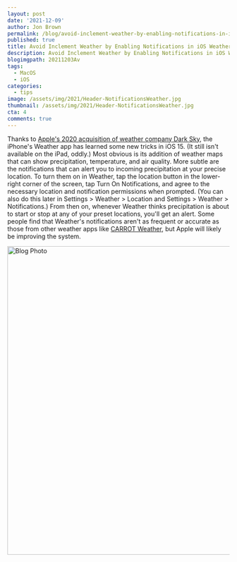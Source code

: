 ```yaml
---
layout: post
date: '2021-12-09'
author: Jon Brown
permalink: /blog/avoid-inclement-weather-by-enabling-notifications-in-ios-weather-app/
published: true
title: Avoid Inclement Weather by Enabling Notifications in iOS Weather App
description: Avoid Inclement Weather by Enabling Notifications in iOS Weather App
blogimgpath: 20211203Av
tags:
  - MacOS
  - iOS
categories:
  - tips
image: /assets/img/2021/Header-NotificationsWeather.jpg
thumbnail: /assets/img/2021/Header-NotificationsWeather.jpg
cta: 4
comments: true
---
```

Thanks to [Apple's 2020 acquisition of weather company Dark
Sky](https://blog.darksky.net/), the iPhone's Weather app has learned
some new tricks in iOS 15. (It still isn't available on the iPad,
oddly.) Most obvious is its addition of weather maps that can show
precipitation, temperature, and air quality. More subtle are the
notifications that can alert you to incoming precipitation at your
precise location. To turn them on in Weather, tap the location button in
the lower-right corner of the screen, tap Turn On Notifications, and
agree to the necessary location and notification permissions when
prompted. (You can also do this later in Settings > Weather > Location
and Settings > Weather > Notifications.) From then on, whenever
Weather thinks precipitation is about to start or stop at any of your
preset locations, you'll get an alert. Some people find that Weather's
notifications aren't as frequent or accurate as those from other weather
apps like [CARROT Weather](https://www.meetcarrot.com/weather/), but
Apple will likely be improving the system.

<img alt="Blog Photo" src="{{ site.site_cdn }}/assets/img/blog/2021/20211203Av/image2.jpeg" class="img-fluid rounded m-2" width="700" />
